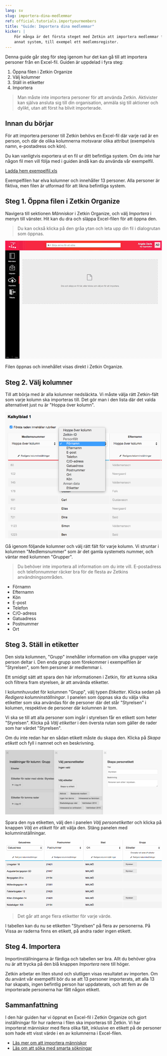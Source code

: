 ```yaml
---
lang: sv
slug: importera-dina-medlemmar
ref: official.tutorials.importyourmembers
title: "Guide: Importera dina medlemmar"
kicker: |
    För många är det första steget med Zetkin att importera medlemmar från ett
    annat system, till exempel ett medlemsregister.
---
```


Denna guide går steg för steg igenom hur det kan gå till att importera personer
från en Excel-fil. Guiden är uppdelad i fyra steg:

1. Öppna filen i Zetkin Organize
2. Välj kolumner
3. Ställ in etiketter
4. Importera

> Man måste inte importera personer för att använda Zetkin. Aktivister kan
> själva ansluta sig till din organisation, anmäla sig till aktioner och dylikt,
> utan att först ha blivit importerade.

## Innan du börjar
För att importera personer till Zetkin behövs en Excel-fil där varje rad är en
person, och där de olika kolumnerna motsvarar olika attribut (exempelvis namn,
e-postadress och kön).

Du kan vanligtvis exportera ut en fil ur ditt befintliga system. Om du inte har
någon fil men vill följa med i guiden ändå kan du använda vår exempelfil.

[Ladda hem exempelfil.xls](./exempelfil.xls)

Exempelfilen har elva kolumner och innehåller 13 personer. Alla personer är
fiktiva, men filen är utformad för att likna befintliga system.

## Steg 1. Öppna filen i Zetkin Organize
Navigera till sektionen _Människor_ i Zetkin Organize, och välj _Importera_ i
menyn till vänster. Hit kan du dra och släppa Excel-filen för att öppna den.

> Du kan också klicka på den gråa ytan och leta upp din fil i dialogrutan som
> öppnas.

![Dra och släpp exempelfilen](./draexempelfil.gif)

Filen öppnas och innehållet visas direkt i Zetkin Organize.

## Steg 2. Välj kolumner
Till att börja med är alla kolumner nedsläckta. Vi måste välja rätt
Zetkin-fält som varje kolumn ska importeras till. Det gör man i den lista
där det valda alternativet just nu är "Hoppa över kolumn". 

![Välj kolumner](./valjkolumn.png)

Gå igenom följande kolumner och välj rätt fält för varje kolumn. Vi struntar
i kolumnen "Medlemsnummer" som är det gamla systemets nummer, och väntar med
kolumnen "Grupper".

> Du behöver inte importera all information om du inte vill. E-postadress och
> telefonnummer räcker bra för de flesta av Zetkins användningsområden.

* Förnamn
* Efternamn
* Kön
* E-post
* Telefon
* C/O-adress
* Gatuadress
* Postnummer
* Ort

## Steg 3. Ställ in etiketter
Den sista kolumnen, "Grupp" innehåller information om vilka grupper varje
person deltar i. Den enda grupp som förekommer i exempelfilen är "Styrelsen",
som fem personer är medlemmar i.

Ett smidigt sätt att spara den här informationen i Zetkin, för att kunna söka
och filtrera fram styrelsen, är att använda etiketter.

I kolumnhuvudet för kolumnen "Grupp", välj typen _Etiketter_. Klicka sedan på
_Redigera kolumninställningar_. I panelen som öppnas ska du välja vilka
etiketter som ska användas för de personer där det står "Styrelsen" i kolumen,
respektive de personer där kolumnen är tom.

Vi ska se till att alla personer som ingår i styrelsen får en etikett som heter
"Styrelsen". Klicka på _Välj etiketter_ i den översta rutan som gäller de rader
som har värdet "Styrelsen".

Om du inte redan har en sådan etikett måste du skapa den. Klicka på _Skapa
etikett_ och fyll i namnet och en beskrivning.

![Skapa etikett](./skapaetikett.png)

Spara den nya etiketten, välj den i panelen _Välj personetiketter_ och klicka
på knappen _Välj en etikett_ för att välja den. Stäng panelen med
kolumninställningar.

![Etiketter i tabellen](./tabellmedetiketter.png)

> Det går att ange flera etiketter för varje värde.

I tabellen kan du nu se etiketten "Styrelsen" på flera av personerna. På Vissa
av raderna finns en etikett, på andra rader ingen etikett.

## Steg 4. Importera
Importinställningarna är färdiga och tabellen ser bra. Allt du behöver göra nu
är att trycka på den blå knappen _Importera_ nere till höger.

Zetkin arbetar en liten stund och slutligen visas resultatet av importen. Om du
använt vår exempelfil bör du se att 13 personer importerats, att alla 13 har
skapats, ingen befintlig person har uppdaterats, och att fem av de importerade
personerna har fått någon etikett.

## Sammanfattning
I den här guiden har vi öppnat en Excel-fil i Zetkin Organize och gjort
inställningar för hur raderna i filen ska importeras till Zetkin. Vi har
importerat människor med flera olika fält, inklusive en etikett på de personer
som hade ett visst värde i en av kolumnerna i Excel-filen.

* [Läs mer om att importera människor](/sv/for-funktionarer/manniskor/importera/)
* [Läs om att söka med smarta sökningar](/sv/for-funktionarer/manniskor/smarta-sokningar/)
